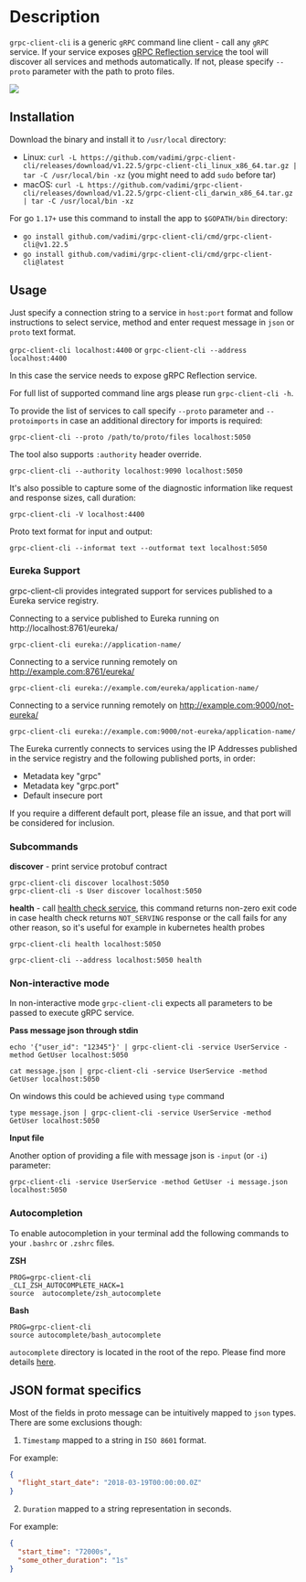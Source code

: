 # Description

`grpc-client-cli` is a generic `gRPC` command line client - call any `gRPC` service. If your service exposes [gRPC Reflection service](https://github.com/grpc/grpc-proto/blob/master/grpc/reflection/v1/reflection.proto) the tool will discover all services and methods automatically. If not, please specify `--proto` parameter with the path to proto files.

![](images/demo.gif)

## Installation

Download the binary and install it to `/usr/local` directory:

- Linux: `curl -L https://github.com/vadimi/grpc-client-cli/releases/download/v1.22.5/grpc-client-cli_linux_x86_64.tar.gz | tar -C /usr/local/bin -xz` (you might need to add `sudo` before tar)
- macOS: `curl -L https://github.com/vadimi/grpc-client-cli/releases/download/v1.22.5/grpc-client-cli_darwin_x86_64.tar.gz | tar -C /usr/local/bin -xz`

For go `1.17+` use this command to install the app to `$GOPATH/bin` directory:

- `go install github.com/vadimi/grpc-client-cli/cmd/grpc-client-cli@v1.22.5`
- `go install github.com/vadimi/grpc-client-cli/cmd/grpc-client-cli@latest`

## Usage

Just specify a connection string to a service in `host:port` format and follow instructions to select service, method and enter request message in `json` or `proto` text format.

`grpc-client-cli localhost:4400` or `grpc-client-cli --address localhost:4400`

In this case the service needs to expose gRPC Reflection service.

For full list of supported command line args please run `grpc-client-cli -h`.

To provide the list of services to call specify `--proto` parameter and `--protoimports` in case an additional directory for imports is required:

```
grpc-client-cli --proto /path/to/proto/files localhost:5050
```

The tool also supports `:authority` header override.

```
grpc-client-cli --authority localhost:9090 localhost:5050
```

It's also possible to capture some of the diagnostic information like request and response sizes, call duration:

```
grpc-client-cli -V localhost:4400
```

Proto text format for input and output:

```
grpc-client-cli --informat text --outformat text localhost:5050
```

### Eureka Support

grpc-client-cli provides integrated support for services published to a Eureka service registry.

Connecting to a service published to Eureka running on http://localhost:8761/eureka/

```
grpc-client-cli eureka://application-name/
```

Connecting to a service running remotely on http://example.com:8761/eureka/

```
grpc-client-cli eureka://example.com/eureka/application-name/
```

Connecting to a service running remotely on http://example.com:9000/not-eureka/

```
grpc-client-cli eureka://example.com:9000/not-eureka/application-name/
```

The Eureka currently connects to services using the IP Addresses published in the service registry and the following published ports, in order:

- Metadata key "grpc"
- Metadata key "grpc.port"
- Default insecure port

If you require a different default port, please file an issue, and that port will be considered for inclusion.

### Subcommands

**discover** - print service protobuf contract

```
grpc-client-cli discover localhost:5050
grpc-client-cli -s User discover localhost:5050
```

**health** - call [health check service](https://github.com/grpc/grpc-proto/blob/master/grpc/health/v1/health.proto), this command returns non-zero exit code in case health check returns `NOT_SERVING` response or the call fails for any other reason, so it's useful for example in kubernetes health probes

```
grpc-client-cli health localhost:5050
```

```
grpc-client-cli --address localhost:5050 health
```

### Non-interactive mode

In non-interactive mode `grpc-client-cli` expects all parameters to be passed to execute gRPC service.

**Pass message json through stdin**

```
echo '{"user_id": "12345"}' | grpc-client-cli -service UserService -method GetUser localhost:5050
```

```
cat message.json | grpc-client-cli -service UserService -method GetUser localhost:5050
```

On windows this could be achieved using `type` command

```
type message.json | grpc-client-cli -service UserService -method GetUser localhost:5050
```

**Input file**

Another option of providing a file with message json is `-input` (or `-i`) parameter:

```
grpc-client-cli -service UserService -method GetUser -i message.json localhost:5050
```

### Autocompletion

To enable autocompletion in your terminal add the following commands to your `.bashrc` or `.zshrc` files.

**ZSH**

```
PROG=grpc-client-cli
_CLI_ZSH_AUTOCOMPLETE_HACK=1
source  autocomplete/zsh_autocomplete
```

**Bash**

```
PROG=grpc-client-cli
source autocomplete/bash_autocomplete
```

`autocomplete` directory is located in the root of the repo. Please find more details [here](https://github.com/urfave/cli/blob/master/docs/v2/manual.md#bash-completion).

## JSON format specifics

Most of the fields in proto message can be intuitively mapped to `json` types. There are some exclusions though:

1. `Timestamp` mapped to a string in `ISO 8601` format.

For example:

```json
{
  "flight_start_date": "2018-03-19T00:00:00.0Z"
}
```

2. `Duration` mapped to a string representation in seconds.

For example:

```json
{
  "start_time": "72000s",
  "some_other_duration": "1s"
}
```

